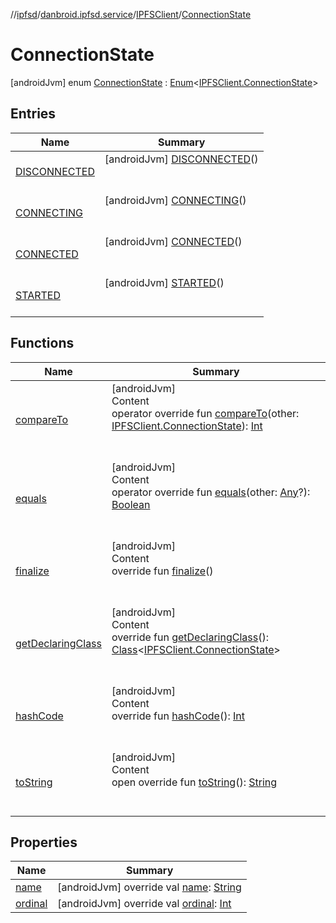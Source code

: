 //[ipfsd](../../../index.md)/[danbroid.ipfsd.service](../../index.md)/[IPFSClient](../index.md)/[ConnectionState](index.md)



# ConnectionState  
 [androidJvm] enum [ConnectionState](index.md) : [Enum](https://kotlinlang.org/api/latest/jvm/stdlib/kotlin/-enum/index.html)<[IPFSClient.ConnectionState](index.md)>    


## Entries  
  
|  Name|  Summary| 
|---|---|
| [DISCONNECTED](-d-i-s-c-o-n-n-e-c-t-e-d/index.md)|  [androidJvm] [DISCONNECTED](-d-i-s-c-o-n-n-e-c-t-e-d/index.md)()  <br>  <br>   <br>
| [CONNECTING](-c-o-n-n-e-c-t-i-n-g/index.md)|  [androidJvm] [CONNECTING](-c-o-n-n-e-c-t-i-n-g/index.md)()  <br>  <br>   <br>
| [CONNECTED](-c-o-n-n-e-c-t-e-d/index.md)|  [androidJvm] [CONNECTED](-c-o-n-n-e-c-t-e-d/index.md)()  <br>  <br>   <br>
| [STARTED](-s-t-a-r-t-e-d/index.md)|  [androidJvm] [STARTED](-s-t-a-r-t-e-d/index.md)()  <br>  <br>   <br>


## Functions  
  
|  Name|  Summary| 
|---|---|
| [compareTo](-s-t-a-r-t-e-d/index.md#kotlin/Enum/compareTo/#danbroid.ipfsd.service.IPFSClient.ConnectionState/PointingToDeclaration/)| [androidJvm]  <br>Content  <br>operator override fun [compareTo](-s-t-a-r-t-e-d/index.md#kotlin/Enum/compareTo/#danbroid.ipfsd.service.IPFSClient.ConnectionState/PointingToDeclaration/)(other: [IPFSClient.ConnectionState](index.md)): [Int](https://kotlinlang.org/api/latest/jvm/stdlib/kotlin/-int/index.html)  <br><br><br>
| [equals](../../../danbroid.ipfsd.service.settings/-i-p-f-s-service-prefs/-key/-t-i-m-e-o-u-t/index.md#kotlin/Enum/equals/#kotlin.Any?/PointingToDeclaration/)| [androidJvm]  <br>Content  <br>operator override fun [equals](../../../danbroid.ipfsd.service.settings/-i-p-f-s-service-prefs/-key/-t-i-m-e-o-u-t/index.md#kotlin/Enum/equals/#kotlin.Any?/PointingToDeclaration/)(other: [Any](https://kotlinlang.org/api/latest/jvm/stdlib/kotlin/-any/index.html)?): [Boolean](https://kotlinlang.org/api/latest/jvm/stdlib/kotlin/-boolean/index.html)  <br><br><br>
| [finalize](../../../danbroid.ipfsd.service.settings/-i-p-f-s-service-prefs/-key/-t-i-m-e-o-u-t/index.md#kotlin/Enum/finalize/#/PointingToDeclaration/)| [androidJvm]  <br>Content  <br>override fun [finalize](../../../danbroid.ipfsd.service.settings/-i-p-f-s-service-prefs/-key/-t-i-m-e-o-u-t/index.md#kotlin/Enum/finalize/#/PointingToDeclaration/)()  <br><br><br>
| [getDeclaringClass](../../../danbroid.ipfsd.service.settings/-i-p-f-s-service-prefs/-key/-t-i-m-e-o-u-t/index.md#kotlin/Enum/getDeclaringClass/#/PointingToDeclaration/)| [androidJvm]  <br>Content  <br>override fun [getDeclaringClass](../../../danbroid.ipfsd.service.settings/-i-p-f-s-service-prefs/-key/-t-i-m-e-o-u-t/index.md#kotlin/Enum/getDeclaringClass/#/PointingToDeclaration/)(): [Class](https://docs.oracle.com/javase/8/docs/api/java/lang/Class.html)<[IPFSClient.ConnectionState](index.md)>  <br><br><br>
| [hashCode](../../../danbroid.ipfsd.service.settings/-i-p-f-s-service-prefs/-key/-t-i-m-e-o-u-t/index.md#kotlin/Enum/hashCode/#/PointingToDeclaration/)| [androidJvm]  <br>Content  <br>override fun [hashCode](../../../danbroid.ipfsd.service.settings/-i-p-f-s-service-prefs/-key/-t-i-m-e-o-u-t/index.md#kotlin/Enum/hashCode/#/PointingToDeclaration/)(): [Int](https://kotlinlang.org/api/latest/jvm/stdlib/kotlin/-int/index.html)  <br><br><br>
| [toString](../../../danbroid.ipfsd.service.settings/-i-p-f-s-service-prefs/-key/-t-i-m-e-o-u-t/index.md#kotlin/Enum/toString/#/PointingToDeclaration/)| [androidJvm]  <br>Content  <br>open override fun [toString](../../../danbroid.ipfsd.service.settings/-i-p-f-s-service-prefs/-key/-t-i-m-e-o-u-t/index.md#kotlin/Enum/toString/#/PointingToDeclaration/)(): [String](https://kotlinlang.org/api/latest/jvm/stdlib/kotlin/-string/index.html)  <br><br><br>


## Properties  
  
|  Name|  Summary| 
|---|---|
| [name](index.md#danbroid.ipfsd.service/IPFSClient.ConnectionState/name/#/PointingToDeclaration/)|  [androidJvm] override val [name](index.md#danbroid.ipfsd.service/IPFSClient.ConnectionState/name/#/PointingToDeclaration/): [String](https://kotlinlang.org/api/latest/jvm/stdlib/kotlin/-string/index.html)   <br>
| [ordinal](index.md#danbroid.ipfsd.service/IPFSClient.ConnectionState/ordinal/#/PointingToDeclaration/)|  [androidJvm] override val [ordinal](index.md#danbroid.ipfsd.service/IPFSClient.ConnectionState/ordinal/#/PointingToDeclaration/): [Int](https://kotlinlang.org/api/latest/jvm/stdlib/kotlin/-int/index.html)   <br>

